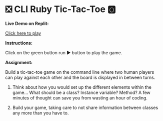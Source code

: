 # ❎ CLI Ruby Tic-Tac-Toe 🅾️

**Live Demo on Replit:**

[Click here to play](https://replit.com/@tsoh/Ruby-CLI-Tic-Tac-Toe)

**Instructions:**

Click on the green button run ▶️ button to play the game.

**Assignment:**

Build a tic-tac-toe game on the command line where two human players can play against each other and the board is displayed in between turns.

1.  Think about how you would set up the different elements within the game… What should be a class? Instance variable? Method? A few minutes of thought can save you from wasting an hour of coding.

2.  Build your game, taking care to not share information between classes any more than you have to.
